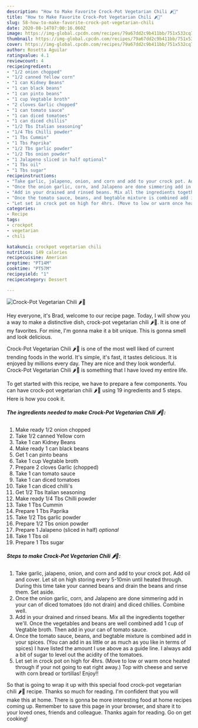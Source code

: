 ```yaml
---
description: "How to Make Favorite Crock-Pot Vegetarian Chili 🌶️🍲"
title: "How to Make Favorite Crock-Pot Vegetarian Chili 🌶️🍲"
slug: 58-how-to-make-favorite-crock-pot-vegetarian-chili
date: 2020-08-14T07:00:16.060Z
image: https://img-global.cpcdn.com/recipes/79a67dd2c9b411bb/751x532cq70/crock-pot-vegetarian-chili-🌶️🍲-recipe-main-photo.jpg
thumbnail: https://img-global.cpcdn.com/recipes/79a67dd2c9b411bb/751x532cq70/crock-pot-vegetarian-chili-🌶️🍲-recipe-main-photo.jpg
cover: https://img-global.cpcdn.com/recipes/79a67dd2c9b411bb/751x532cq70/crock-pot-vegetarian-chili-🌶️🍲-recipe-main-photo.jpg
author: Rosetta Aguilar
ratingvalue: 4.1
reviewcount: 4
recipeingredient:
- "1/2 onion chopped"
- "1/2 canned Yellow corn"
- "1 can Kidney Beans"
- "1 can black beans"
- "1 can pinto beans"
- "1 cup Vegtable broth"
- "2 cloves Garlic chopped"
- "1 can tomato sauce"
- "1 can diced tomatoes"
- "1 can diced chillis"
- "1/2 Tbs Italian seasoning"
- "1/4 Tbs Chilli powder"
- "1 Tbs Cummin"
- "1 Tbs Paprika"
- "1/2 Tbs garlic powder"
- "1/2 Tbs onion powder"
- "1 Jalapeno sliced in half optional"
- "1 Tbs oil"
- "1 Tbs sugar"
recipeinstructions:
- "Take garlic, jalapeno, onion, and corn and add to your crock pot. Add oil and cover. Let sit on high storing every 5-10min until heated through. During this time take your canned beans and drain the beans and rinse them. Set aside."
- "Once the onion garlic, corn, and Jalapeno are done simmering add in your can of diced tomatoes (do not drain) and diced chillies. Combine well."
- "Add in your drained and rinsed beans. Mix all the ingredients together we&#39;ll. Once the vegetables and beans are well combined add 1 cup of Vegtable broth. Then add in your can of tomato sauce."
- "Once the tomato sauce, beans, and begtable mixture is combined add in your spices. (You can add in as little or as much as you like in terms of spices) I have listed the amount I use above as a guide line. I always add a bit of sugar to level out the acidity of the tomatoes."
- "Let set in crock pot on high for 4hrs. (Move to low or warm once heated through if your not going to eat right away.) Top with cheese and serve with corn bread or tortillas! Enjoy!!"
categories:
- Recipe
tags:
- crockpot
- vegetarian
- chili

katakunci: crockpot vegetarian chili 
nutrition: 149 calories
recipecuisine: American
preptime: "PT14M"
cooktime: "PT57M"
recipeyield: "1"
recipecategory: Dessert

---
```



![Crock-Pot Vegetarian Chili 🌶️🍲](https://img-global.cpcdn.com/recipes/79a67dd2c9b411bb/751x532cq70/crock-pot-vegetarian-chili-🌶️🍲-recipe-main-photo.jpg)

Hey everyone, it's Brad, welcome to our recipe page. Today, I will show you a way to make a distinctive dish, crock-pot vegetarian chili 🌶️🍲. It is one of my favorites. For mine, I'm gonna make it a bit unique. This is gonna smell and look delicious.

Crock-Pot Vegetarian Chili 🌶️🍲 is one of the most well liked of current trending foods in the world. It's simple, it's fast, it tastes delicious. It is enjoyed by millions every day. They are nice and they look wonderful. Crock-Pot Vegetarian Chili 🌶️🍲 is something that I have loved my entire life.




To get started with this recipe, we have to prepare a few components. You can have crock-pot vegetarian chili 🌶️🍲 using 19 ingredients and 5 steps. Here is how you cook it.

##### The ingredients needed to make Crock-Pot Vegetarian Chili 🌶️🍲:

1. Make ready 1/2 onion chopped
1. Take 1/2 canned Yellow corn
1. Take 1 can Kidney Beans
1. Make ready 1 can black beans
1. Get 1 can pinto beans
1. Take 1 cup Vegtable broth
1. Prepare 2 cloves Garlic (chopped)
1. Take 1 can tomato sauce
1. Take 1 can diced tomatoes
1. Take 1 can diced chilli&#39;s
1. Get 1/2 Tbs Italian seasoning
1. Make ready 1/4 Tbs Chilli powder
1. Take 1 Tbs Cummin
1. Prepare 1 Tbs Paprika
1. Take 1/2 Tbs garlic powder
1. Prepare 1/2 Tbs onion powder
1. Prepare 1 Jalapeno (sliced in half) *optional*
1. Take 1 Tbs oil
1. Prepare 1 Tbs sugar




##### Steps to make Crock-Pot Vegetarian Chili 🌶️🍲:

1. Take garlic, jalapeno, onion, and corn and add to your crock pot. Add oil and cover. Let sit on high storing every 5-10min until heated through. During this time take your canned beans and drain the beans and rinse them. Set aside.
1. Once the onion garlic, corn, and Jalapeno are done simmering add in your can of diced tomatoes (do not drain) and diced chillies. Combine well.
1. Add in your drained and rinsed beans. Mix all the ingredients together we&#39;ll. Once the vegetables and beans are well combined add 1 cup of Vegtable broth. Then add in your can of tomato sauce.
1. Once the tomato sauce, beans, and begtable mixture is combined add in your spices. (You can add in as little or as much as you like in terms of spices) I have listed the amount I use above as a guide line. I always add a bit of sugar to level out the acidity of the tomatoes.
1. Let set in crock pot on high for 4hrs. (Move to low or warm once heated through if your not going to eat right away.) Top with cheese and serve with corn bread or tortillas! Enjoy!!




So that is going to wrap it up with this special food crock-pot vegetarian chili 🌶️🍲 recipe. Thanks so much for reading. I'm confident that you will make this at home. There is gonna be more interesting food at home recipes coming up. Remember to save this page in your browser, and share it to your loved ones, friends and colleague. Thanks again for reading. Go on get cooking!
